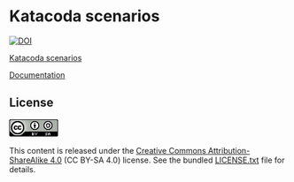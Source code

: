 # Katacoda scenarios

[![DOI](https://zenodo.org/badge/DOI/10.5281/zenodo.4767356.svg)](https://doi.org/10.5281/zenodo.4767356)

[Katacoda scenarios](https://www.katacoda.com/ifb-elixirfr/courses/ifb-unix)

[Documentation](https://www.katacoda.community/welcome.html)


## License

![](img/CC-BY-SA.png)

This content is released under the [Creative Commons Attribution-ShareAlike 4.0](https://creativecommons.org/licenses/by-sa/4.0/deed.en) (CC BY-SA 4.0) license. See the bundled [LICENSE.txt](LICENSE.txt) file for details.